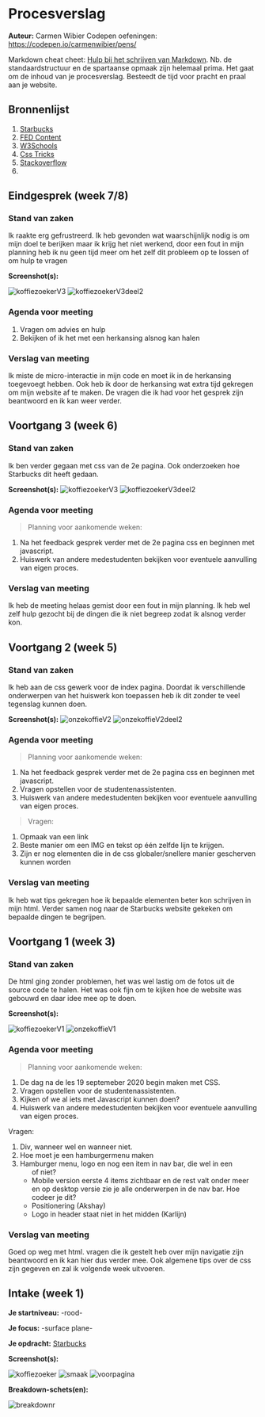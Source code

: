 # Procesverslag
**Auteur:** Carmen Wibier
Codepen oefeningen: https://codepen.io/carmenwibier/pens/

Markdown cheat cheet: [Hulp bij het schrijven van Markdown](https://github.com/adam-p/markdown-here/wiki/Markdown-Cheatsheet). Nb. de standaardstructuur en de spartaanse opmaak zijn helemaal prima. Het gaat om de inhoud van je procesverslag. Besteedt de tijd voor pracht en praal aan je website.



## Bronnenlijst
1. [Starbucks](https://www.starbucks.nl/)
2. [FED Content](https://dlo.mijnhva.nl/d2l/le/content/192602/Home)
3. [W3Schools](https://www.w3schools.com/)
4. [Css Tricks](https://css-tricks.com/styling-links-with-real-underlines/)
5. [Stackoverflow](https://stackoverflow.com/questions/11969427/margin-bottom-for-a-link-elements)
6. []()


## Eindgesprek (week 7/8)

### Stand van zaken
Ik raakte erg gefrustreerd. Ik heb gevonden wat waarschijnlijk nodig is om mijn doel te berijken maar ik krijg het niet werkend, door een fout in mijn planning heb ik nu geen tijd meer om het zelf dit probleem op te lossen of om hulp te vragen

**Screenshot(s):**

![koffiezoekerV3](koffiezoekerV4.JPG)
![koffiezoekerV3deel2](koffiezoekerV4deel2.JPG)

### Agenda voor meeting

1. Vragen om advies en hulp 
3. Bekijken of ik het met een herkansing alsnog kan halen

### Verslag van meeting
Ik miste de micro-interactie in mijn code en moet ik in de herkansing toegevoegt hebben. Ook heb ik door de herkansing wat extra tijd gekregen om mijn website af te maken. De vragen die ik had voor het gesprek zijn beantwoord en ik kan weer verder.

## Voortgang 3 (week 6)

### Stand van zaken
Ik ben verder gegaan met css van de 2e pagina. Ook onderzoeken hoe Starbucks dit heeft gedaan.

**Screenshot(s):**
![koffiezoekerV3](koffiezoekerV3.JPG)
![koffiezoekerV3deel2](koffiezoekerV3deel2.JPG)

### Agenda voor meeting

>Planning voor aankomende weken:

1. Na het feedback gesprek verder met de 2e pagina css en beginnen met javascript. 
3. Huiswerk van andere medestudenten bekijken voor eventuele aanvulling van eigen proces.

### Verslag van meeting
Ik heb de meeting helaas gemist door een fout in mijn planning. Ik heb wel zelf hulp gezocht bij de dingen die ik niet begreep zodat ik alsnog verder kon.

## Voortgang 2 (week 5)

### Stand van zaken
Ik heb aan de css gewerk voor de index pagina. Doordat ik verschillende onderwerpen van het huiswerk kon toepassen heb ik dit zonder te veel tegenslag kunnen doen.

**Screenshot(s):**
![onzekoffieV2](images/onzekoffieV2.JPG)
![onzekoffieV2deel2](images/onzekoffieV2deel2.JPG)

### Agenda voor meeting

>Planning voor aankomende weken:

1. Na het feedback gesprek verder met de 2e pagina css en beginnen met javascript.
2. Vragen opstellen voor de studentenassistenten. 
3. Huiswerk van andere medestudenten bekijken voor eventuele aanvulling van eigen proces.

>Vragen: 
1. Opmaak van een link
2. Beste manier om een IMG en tekst op één zelfde lijn te krijgen.
3. Zijn er nog elementen die in de css globaler/snellere manier gescherven kunnen worden

### Verslag van meeting
Ik heb wat tips gekregen hoe ik bepaalde elementen beter kon schrijven in mijn html. Verder samen nog naar de Starbucks website gekeken om bepaalde dingen te begrijpen.

## Voortgang 1 (week 3)

### Stand van zaken

De html ging zonder problemen, het was wel lastig om de fotos uit de source code te halen. 
Het was ook fijn om te kijken hoe de website was gebouwd en daar idee mee op te doen.

**Screenshot(s):**

![koffiezoekerV1](images/koffiezoekerV1.JPG)
![onzekoffieV1](images/onzekoffieV1.JPG)

### Agenda voor meeting

>Planning voor aankomende weken:

1. De dag na de les 19 septemeber 2020 begin maken met CSS.
2. Vragen opstellen voor de studentenassistenten. 
3. Kijken of we al iets met Javascript kunnen doen?
4. Huiswerk van andere medestudenten bekijken voor eventuele aanvulling van eigen proces.

Vragen: 
1. Div, wanneer wel en wanneer niet. 
2. Hoe moet je een hamburgermenu maken
3. Hamburger menu, logo en nog een item in nav bar, die wel in een <ul> of niet?
4. Mobile version eerste 4 items zichtbaar en de rest valt onder meer en op desktop versie zie je alle onderwerpen in de nav bar. Hoe codeer je dit?
5. Positionering (Akshay)
6. Logo in header staat niet in het midden (Karlijn)

### Verslag van meeting
Goed op weg met html. vragen die ik gestelt heb over mijn navigatie zijn beantwoord en ik kan hier dus verder mee. Ook algemene tips over de css zijn gegeven en zal ik volgende week uitvoeren.




## Intake (week 1)

**Je startniveau:** -rood-

**Je focus:** -surface plane-

**Je opdracht:** [Starbucks](https://www.starbucks.nl/)

**Screenshot(s):**

![koffiezoeker](images/koffiezoeker.JPG) ![smaak](images/smaak.JPG) ![voorpagina](images/voorpagina.JPG) 

**Breakdown-schets(en):**

![breakdownr](images/breakdown.jpg)
